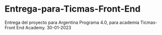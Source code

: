 # Entrega-para-Ticmas-Front-End
Entrega del proyecto para Argentina Programa 4.0, para academia Ticmas-Front End Academy. 30-01-2023
